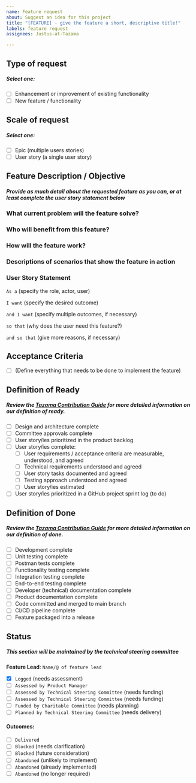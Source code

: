 ```yaml
---
name: Feature request
about: Suggest an idea for this project
title: "[FEATURE] - give the feature a short, descriptive title!"
labels: feature request
assignees: Justus-at-Tazama

---
```


## Type of request
##### Select one:

- [ ] Enhancement or improvement of existing functionality
- [ ] New feature / functionality

## Scale of request
##### Select one:

- [ ] Epic (multiple users stories)
- [ ] User story (a single user story)

## Feature Description / Objective

##### Provide as much detail about the requested feature as you can, or at least complete the user story statement below

### What current problem will the feature solve?

### Who will benefit from this feature?

### How will the feature work?

### Descriptions of scenarios that show the feature in action

### User Story Statement

`As a` (specify the role, actor, user)

`I want` (specify the desired outcome)

`and I want` (specify multiple outcomes, if necessary)

`so that` (why does the user need this feature?)

`and so that` (give more reasons, if necessary)

## Acceptance Criteria

 - [ ] (Define everything that needs to be done to implement the feature)

## Definition of Ready

##### Review the [Tazama Contribution Guide](https://github.com/frmscoe/docs/blob/main/Community/Tazama-Contribution-Guide.md) for more detailed information on our definition of ready.

- [ ] Design and architecture complete
- [ ] Committee approvals complete
- [ ] User story/ies prioritized in the product backlog
- [ ] User story/ies complete:
  - [ ] User requirements / acceptance criteria are measurable, understood, and agreed
  - [ ] Technical requirements understood and agreed
  - [ ] User story tasks documented and agreed
  - [ ] Testing approach understood and agreed
  - [ ] User story/ies estimated
- [ ] User story/ies prioritized in a GitHub project sprint log (to do)

## Definition of Done

##### Review the [Tazama Contribution Guide](https://github.com/frmscoe/docs/blob/main/Community/Tazama-Contribution-Guide.md) for more detailed information on our definition of done.

- [ ] Development complete
- [ ] Unit testing complete
- [ ] Postman tests complete
- [ ] Functionality testing complete
- [ ] Integration testing complete
- [ ] End-to-end testing complete
- [ ] Developer (technical) documentation complete
- [ ] Product documentation complete
- [ ] Code committed and merged to main branch
- [ ] CI/CD pipeline complete
- [ ] Feature packaged into a release

## Status

##### This section will be maintained by the technical steering committee

**Feature Lead**: `Name/@ of feature lead`

- [x] `Logged` (needs assessment)
- [ ] `Assessed by Product Manager`
- [ ] `Assessed by Technical Steering Committee` (needs funding)
- [ ] `Assessed by Technical Steering Committee` (needs funding)
- [ ] `Funded by Charitable Committee` (needs planning)
- [ ] `Planned by Technical Steering Committee` (needs delivery)

#### Outcomes:

- [ ] `Delivered`
- [ ] `Blocked` (needs clarification)
- [ ] `Blocked` (future consideration)
- [ ] `Abandoned` (unlikely to implement)
- [ ] `Abandoned` (already implemented)
- [ ] `Abandoned` (no longer required)
